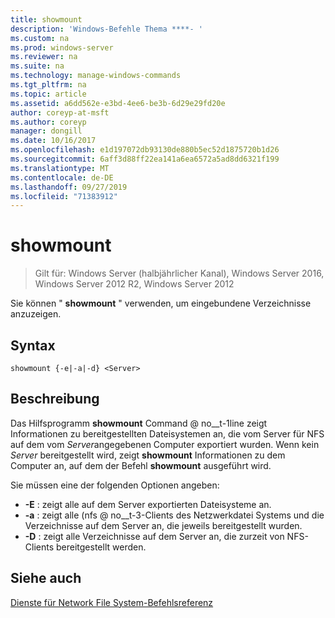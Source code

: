 ```yaml
---
title: showmount
description: 'Windows-Befehle Thema ****- '
ms.custom: na
ms.prod: windows-server
ms.reviewer: na
ms.suite: na
ms.technology: manage-windows-commands
ms.tgt_pltfrm: na
ms.topic: article
ms.assetid: a6dd562e-e3bd-4ee6-be3b-6d29e29fd20e
author: coreyp-at-msft
ms.author: coreyp
manager: dongill
ms.date: 10/16/2017
ms.openlocfilehash: e1d197072db93130de880b5ec52d1875720b1d26
ms.sourcegitcommit: 6aff3d88ff22ea141a6ea6572a5ad8dd6321f199
ms.translationtype: MT
ms.contentlocale: de-DE
ms.lasthandoff: 09/27/2019
ms.locfileid: "71383912"
---
```

# <a name="showmount"></a>showmount

>Gilt für: Windows Server (halbjährlicher Kanal), Windows Server 2016, Windows Server 2012 R2, Windows Server 2012

Sie können " **showmount** " verwenden, um eingebundene Verzeichnisse anzuzeigen.  
  
## <a name="syntax"></a>Syntax  
```
showmount {-e|-a|-d} <Server>  
```

## <a name="description"></a>Beschreibung  
Das Hilfsprogramm **showmount** Command @ no__t-1line zeigt Informationen zu bereitgestellten Dateisystemen an, die vom Server für NFS auf dem vom *Server*angegebenen Computer exportiert wurden. Wenn kein *Server* bereitgestellt wird, zeigt **showmount** Informationen zu dem Computer an, auf dem der Befehl **showmount** ausgeführt wird.  
  
Sie müssen eine der folgenden Optionen angeben:  
  
- **\-E** : zeigt alle auf dem Server exportierten Dateisysteme an.  
- **\-a** : zeigt alle \(nfs @ no__t-3-Clients des Netzwerkdatei Systems und die Verzeichnisse auf dem Server an, die jeweils bereitgestellt wurden.  
- **\-D** : zeigt alle Verzeichnisse auf dem Server an, die zurzeit von NFS-Clients bereitgestellt werden.  
  
## <a name="see-also"></a>Siehe auch  
[Dienste für Network File System-Befehlsreferenz](services-for-network-file-system-command-reference.md)  